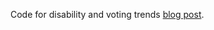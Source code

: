 Code for disability and voting trends [blog post](https://evanodell.com/blog/2017/11/15/disabled-people-eu-referendum/).